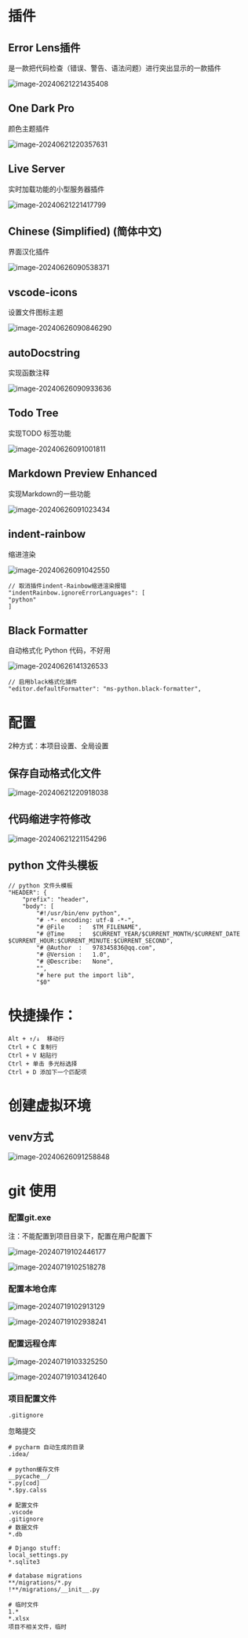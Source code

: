 # 插件

## Error Lens插件

是一款把代码检查（错误、警告、语法问题）进行突出显示的一款插件

![image-20240621221435408](imge/VSCode使用.assets/image-20240621221435408.png)

## One Dark Pro

颜色主题插件

![image-20240621220357631](imge/VSCode使用.assets/image-20240621220357631.png)

## Live Server

实时加载功能的小型服务器插件

![image-20240621221417799](imge/VSCode使用.assets/image-20240621221417799.png)

## Chinese (Simplified) (简体中文) 

界面汉化插件

![image-20240626090538371](imge/VSCode使用.assets/image-20240626090538371.png)

## vscode-icons

 设置文件图标主题

![image-20240626090846290](imge/VSCode使用.assets/image-20240626090846290.png)

## autoDocstring

实现函数注释

![image-20240626090933636](imge/VSCode使用.assets/image-20240626090933636.png)

## Todo Tree

 实现TODO 标签功能

![image-20240626091001811](imge/VSCode使用.assets/image-20240626091001811.png)

## Markdown Preview Enhanced 

实现Markdown的一些功能

![image-20240626091023434](imge/VSCode使用.assets/image-20240626091023434.png)



## indent-rainbow 

缩进渲染

![image-20240626091042550](imge/VSCode使用.assets/image-20240626091042550.png)

```
// 取消插件indent-Rainbow缩进渲染报错
"indentRainbow.ignoreErrorLanguages": [
"python"
]
```

## Black Formatter

自动格式化 Python 代码，不好用

![image-20240626141326533](imge/VSCode使用.assets/image-20240626141326533.png)

```
// 启用black格式化插件
"editor.defaultFormatter": "ms-python.black-formatter",
```









# 配置

2种方式：本项目设置、全局设置

## 保存自动格式化文件

![image-20240621220918038](imge/VSCode使用.assets/image-20240621220918038.png)

## 代码缩进字符修改

![image-20240621221154296](imge/VSCode使用.assets/image-20240621221154296.png)

## python 文件头模板

	// python 文件头模板
	"HEADER": {
		"prefix": "header",
		"body": [
			"#!/usr/bin/env python",
			"# -*- encoding: utf-8 -*-",
			"# @File    :   $TM_FILENAME",
			"# @Time    :   $CURRENT_YEAR/$CURRENT_MONTH/$CURRENT_DATE $CURRENT_HOUR:$CURRENT_MINUTE:$CURRENT_SECOND",
			"# @Author  :   978345836@qq.com",
			"# @Version :   1.0",
			"# @Describe:   None",
			"",
			"# here put the import lib",
			"$0"



# 快捷操作：

```
Alt + ↑/↓  移动行
Ctrl + C 复制行
Ctrl + V 粘贴行
Ctrl + 单击 多光标选择
Ctrl + D 添加下一个匹配项
```



# 创建虚拟环境

## venv方式

![image-20240626091258848](imge/VSCode使用.assets/image-20240626091258848-17193643807471.png)



# git 使用

### 配置git.exe

注：不能配置到项目目录下，配置在用户配置下

![image-20240719102446177](imge/VSCode使用.assets/image-20240719102446177.png)

![image-20240719102518278](imge/VSCode使用.assets/image-20240719102518278.png)

### 配置本地仓库

![image-20240719102913129](imge/VSCode使用.assets/image-20240719102913129.png)

![image-20240719102938241](imge/VSCode使用.assets/image-20240719102938241.png)

### 配置远程仓库

![image-20240719103325250](imge/VSCode使用.assets/image-20240719103325250.png)

![image-20240719103412640](imge/VSCode使用.assets/image-20240719103412640.png)

### 项目配置文件

`.gitignore`

忽略提交

```
# pycharm 自动生成的目录
.idea/

# python缓存文件
__pycache__/
*.py[cod]
*.$py.calss

# 配置文件
.vscode
.gitignore
# 数据文件
*.db

# Django stuff:
local_settings.py
*.sqlite3

# database migrations
**/migrations/*.py
!**/migrations/__init__.py

# 临时文件
1.*
*.xlsx
项目不相关文件，临时
```

